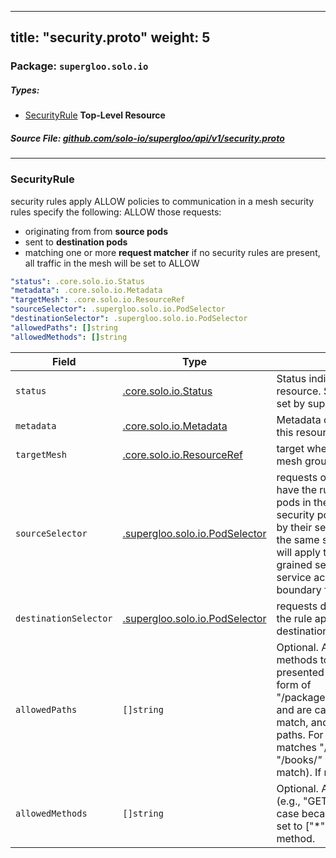 
---
title: "security.proto"
weight: 5
---

<!-- Code generated by solo-kit. DO NOT EDIT. -->


### Package: `supergloo.solo.io` 
##### Types:


- [SecurityRule](#SecurityRule) **Top-Level Resource**
  



##### Source File: [github.com/solo-io/supergloo/api/v1/security.proto](https://github.com/solo-io/supergloo/blob/master/api/v1/security.proto)





---
### <a name="SecurityRule">SecurityRule</a>

 
security rules apply ALLOW policies to communication in a mesh
security rules specify the following:
ALLOW those requests:
- originating from from **source pods**
- sent to **destination pods**
- matching one or more **request matcher**
if no security rules are present, all traffic in the mesh will be set to ALLOW

```yaml
"status": .core.solo.io.Status
"metadata": .core.solo.io.Metadata
"targetMesh": .core.solo.io.ResourceRef
"sourceSelector": .supergloo.solo.io.PodSelector
"destinationSelector": .supergloo.solo.io.PodSelector
"allowedPaths": []string
"allowedMethods": []string

```

| Field | Type | Description | Default |
| ----- | ---- | ----------- |----------- | 
| `status` | [.core.solo.io.Status](../../../../solo-kit/api/v1/status.proto.sk#Status) | Status indicates the validation status of this resource. Status is read-only by clients, and set by supergloo during validation |  |
| `metadata` | [.core.solo.io.Metadata](../../../../solo-kit/api/v1/metadata.proto.sk#Metadata) | Metadata contains the object metadata for this resource |  |
| `targetMesh` | [.core.solo.io.ResourceRef](../../../../solo-kit/api/v1/ref.proto.sk#ResourceRef) | target where we apply this rule. this can be a mesh group or an individual mesh |  |
| `sourceSelector` | [.supergloo.solo.io.PodSelector](../selector.proto.sk#PodSelector) | requests originating from these pods will have the rule applied leave empty to have all pods in the mesh apply these rules note that security policies are mapped to source pods by their service account. if other pods share the same service account, this security rule will apply to those pods as well. for fine-grained security policies, ensure that your service accounts properly reflect the desired boundary for your security rules |  |
| `destinationSelector` | [.supergloo.solo.io.PodSelector](../selector.proto.sk#PodSelector) | requests destined for these pods will have the rule applied leave empty to apply to all destination pods in the mesh |  |
| `allowedPaths` | `[]string` | Optional. A list of HTTP paths or gRPC methods to allow. gRPC methods must be presented as fully-qualified name in the form of "/packageName.serviceName/methodName" and are case sensitive. Exact match, prefix match, and suffix match are supported for paths. For example, the path "/books/review" matches "/books/review" (exact match), or "/books/*" (prefix match), or "*/review" (suffix match). If not specified, it allows to any path. |  |
| `allowedMethods` | `[]string` | Optional. A list of HTTP methods to allow (e.g., "GET", "POST"). It is ignored in gRPC case because the value is always "POST". If set to ["*"] or not specified, it allows to any method. |  |





<!-- Start of HubSpot Embed Code -->
<script type="text/javascript" id="hs-script-loader" async defer src="//js.hs-scripts.com/5130874.js"></script>
<!-- End of HubSpot Embed Code -->
